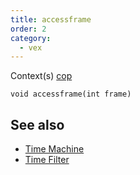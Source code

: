 ```yaml
---
title: accessframe
order: 2
category:
  - vex
---
```


Context(s)
[cop](../contexts/cop.html)

`void accessframe(int frame)`

## See also

- [Time Machine](../../nodes/cop2/tima.html)
- [Time Filter](../../nodes/cop2/timefilter.html)
